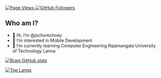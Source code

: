 <a href="https://github.com/jschomchoey/jschomchoey">
  <img src="https://komarev.com/ghpvc/?username=jschomchoey" alt="Page Views" />
</a>
<a href="https://github.com/jschomchoey?tab=followers">
  <img alt="GitHub Followers" src="https://img.shields.io/github/followers/jschomchoey?color=Cyan">
</a>

## Who am I?
- 👋 Hi, I’m @jschomchoey
- 👀 I’m interested in Mobile Development 
- 🌱 I’m currently learning Computer Engineering Rajamangala University of Technology Lanna

[![Bram GitHub stats](https://github-readme-stats-eight-theta.vercel.app/api?username=jschomchoey&show_icons=true&include_all_commits=true&count_private=true&hide_border=true&hide=html,&theme=dracula&hide_border=true&title_color=FFAC43&icon_color=FFAC43)](https://github.com/jschomchoey/jschomchoey)

[![Top Langs](https://github-readme-stats.vercel.app/api/top-langs/?username=jschomchoey&theme=dracula&hide_border=true&title_color=FFAC43&card_width=495px)](https://github.com/jschomchoey/jschomchoey)


<!---
jschomchoey/jschomchoey is a ✨ special ✨ repository because its `README.md` (this file) appears on your GitHub profile.
You can click the Preview link to take a look at your changes.
--->
